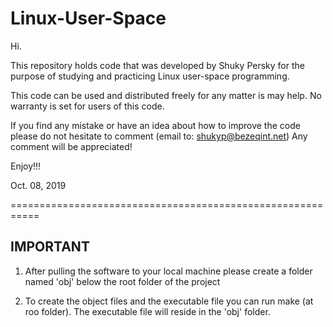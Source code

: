 # Linux-User-Space

Hi.

This repository holds code that was developed by Shuky Persky for the purpose of 
studying and practicing Linux user-space programming.

This code can be used and distributed freely for any matter is may help.
No warranty is set for users of this code.

If you find any mistake or have an idea about how to improve the code 
please do not hesitate to comment (email to: shukyp@bezeqint.net) 
Any comment will be appreciated!

Enjoy!!!

Oct. 08, 2019

===========================================================

IMPORTANT
------------
1. After pulling the software to your local machine
please create a folder named 'obj' below the root
folder of the project

2. To create the object files and the executable file
you can run make (at roo folder). The executable file will reside
in the 'obj' folder.
